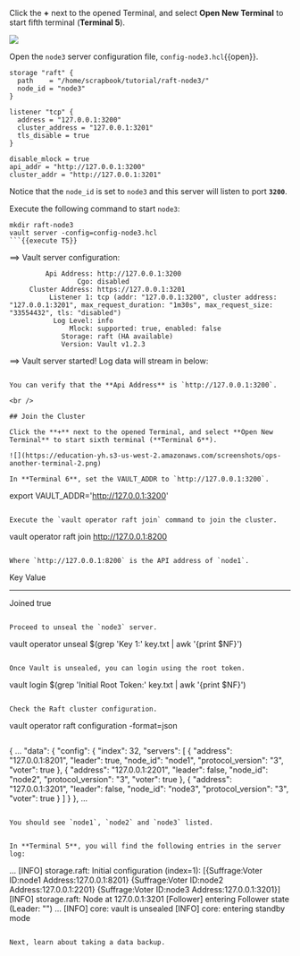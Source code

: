 Click the **+** next to the opened Terminal, and select **Open New Terminal** to start fifth terminal (**Terminal 5**).

![](https://education-yh.s3-us-west-2.amazonaws.com/screenshots/ops-another-terminal-2.png)


Open the `node3` server configuration file, `config-node3.hcl`{{open}}.

```
storage "raft" {
  path    = "/home/scrapbook/tutorial/raft-node3/"
  node_id = "node3"
}

listener "tcp" {
  address = "127.0.0.1:3200"
  cluster_address = "127.0.0.1:3201"
  tls_disable = true
}

disable_mlock = true
api_addr = "http://127.0.0.1:3200"
cluster_addr = "http://127.0.0.1:3201"
```

Notice that the `node_id` is set to `node3` and this server will listen to port **`3200`**.

Execute the following command to start `node3`:

```
mkdir raft-node3
vault server -config=config-node3.hcl
```{{execute T5}}

```
==> Vault server configuration:

             Api Address: http://127.0.0.1:3200
                     Cgo: disabled
         Cluster Address: https://127.0.0.1:3201
              Listener 1: tcp (addr: "127.0.0.1:3200", cluster address: "127.0.0.1:3201", max_request_duration: "1m30s", max_request_size: "33554432", tls: "disabled")
               Log Level: info
                   Mlock: supported: true, enabled: false
                 Storage: raft (HA available)
                 Version: Vault v1.2.3

==> Vault server started! Log data will stream in below:
```

You can verify that the **Api Address** is `http://127.0.0.1:3200`.  

<br />

## Join the Cluster

Click the **+** next to the opened Terminal, and select **Open New Terminal** to start sixth terminal (**Terminal 6**).

![](https://education-yh.s3-us-west-2.amazonaws.com/screenshots/ops-another-terminal-2.png)

In **Terminal 6**, set the VAULT_ADDR to `http://127.0.0.1:3200`.

```
export VAULT_ADDR='http://127.0.0.1:3200'
```{{execute T6}}

Execute the `vault operator raft join` command to join the cluster.

```
vault operator raft join http://127.0.0.1:8200
```{{execute T6}}

Where `http://127.0.0.1:8200` is the API address of `node1`.

```
Key       Value
---       -----
Joined    true
```

Proceed to unseal the `node3` server.

```
vault operator unseal $(grep 'Key 1:' key.txt | awk '{print $NF}')
```{{execute T6}}

Once Vault is unsealed, you can login using the root token.

```
vault login $(grep 'Initial Root Token:' key.txt | awk '{print $NF}')
```{{execute T6}}

Check the Raft cluster configuration.

```
vault operator raft configuration -format=json
```{{execute T6}}

```
{
  ...
  "data": {
    "config": {
      "index": 32,
      "servers": [
        {
          "address": "127.0.0.1:8201",
          "leader": true,
          "node_id": "node1",
          "protocol_version": "3",
          "voter": true
        },
        {
          "address": "127.0.0.1:2201",
          "leader": false,
          "node_id": "node2",
          "protocol_version": "3",
          "voter": true
        },
        {
          "address": "127.0.0.1:3201",
          "leader": false,
          "node_id": "node3",
          "protocol_version": "3",
          "voter": true
        }
      ]
    }
  },
  ...
```

You should see `node1`, `node2` and `node3` listed.


In **Terminal 5**, you will find the following entries in the server log:

```
...
[INFO]  storage.raft: Initial configuration (index=1): [{Suffrage:Voter ID:node1 Address:127.0.0.1:8201} {Suffrage:Voter ID:node2 Address:127.0.0.1:2201} {Suffrage:Voter ID:node3 Address:127.0.0.1:3201}]
[INFO]  storage.raft: Node at 127.0.0.1:3201 [Follower] entering Follower state (Leader: "")
...
[INFO]  core: vault is unsealed
[INFO]  core: entering standby mode
```

Next, learn about taking a data backup.
